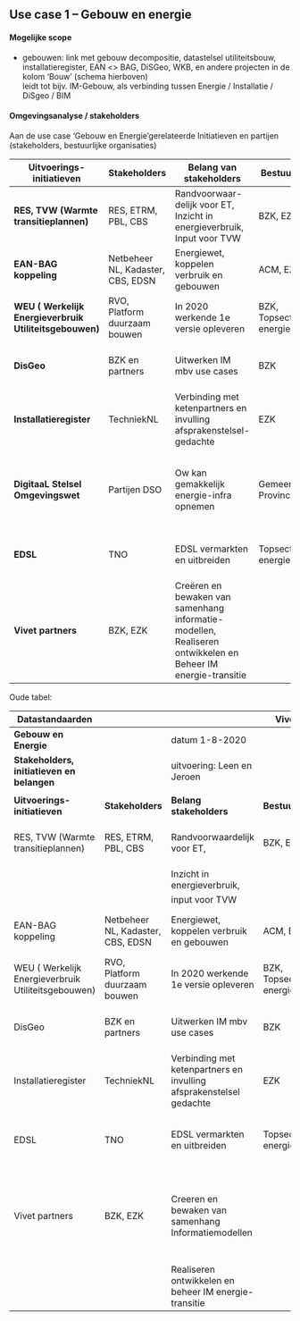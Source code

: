 Use case 1 – Gebouw en energie
------------------------------

#### Mogelijke scope

-   gebouwen: link met gebouw decompositie, datastelsel utiliteitsbouw,
    installatieregister, EAN \<\> BAG, DiSGeo, WKB, en andere projecten in de
    kolom ‘Bouw’ (schema hierboven)  
    leidt tot bijv. IM-Gebouw, als verbinding tussen Energie / Installatie /
    DiSgeo / BIM

#### Omgevingsanalyse / stakeholders

Aan de use case ‘Gebouw en Energie’gerelateerde Initiatieven en partijen
(stakeholders, bestuurlijke organisaties)

| **Uitvoerings-initiatieven**                            | **Stakeholders**                  | **Belang van stakeholders**                                                                                 | **Bestuurlijk**        | **Rol Vivet**                                                                                          |
|---------------------------------------------------------|-----------------------------------|-------------------------------------------------------------------------------------------------------------|------------------------|--------------------------------------------------------------------------------------------------------|
| **RES, TVW (Warmte transitieplannen)**                  | RES, ETRM, PBL, CBS               | Randvoorwaar-delijk voor ET, Inzicht in energieverbruik, Input voor TVW                                     | BZK, EZK               | VIVET core belang, standaardisatie en afspraken                                                        |
| **EAN-BAG koppeling**                                   | Netbeheer NL, Kadaster, CBS, EDSN | Energiewet, koppelen verbruik en gebouwen                                                                   | ACM, EZK               | kennis, verbinden, start / top model aanleveren                                                        |
| **WEU ( Werkelijk Energieverbruik Utiliteitsgebouwen)** | RVO, Platform duurzaam bouwen     | In 2020 werkende 1e versie opleveren                                                                        | BZK, Topsector energie | In sept/okt start model aanleveren                                                                     |
| **DisGeo**                                              | BZK en partners                   | Uitwerken IM mbv use cases                                                                                  | BZK                    | Koppeling Basisregistraties met energiedomein                                                          |
| **Installatieregister**                                 | TechniekNL                        | Verbinding met ketenpartners en invulling afsprakenstelsel-gedachte                                         | EZK                    | Verbinden installatie domein met DisGeo en energiedomein                                               |
| **DigitaaL Stelsel Omgevingswet**                       | Partijen DSO                      | Ow kan gemakkelijk energie-infra opnemen                                                                    | Gemeenten, Provincies  | Afstemming DSO en Energie-domein: begrippen, datastandaarden en informatiemodellen                     |
| **EDSL**                                                | TNO                               | EDSL vermarkten en uitbreiden                                                                               | Topsector energie      | Harmoniseren EDSL met DisGeo en andere domeinen                                                        |
| **Vivet partners**                                      | BZK, EZK                          | Creëren en bewaken van samenhang informatie-modellen, Realiseren ontwikkelen en Beheer IM energie-transitie |                        | Initiatief en realiseren samenhang en standaardisatie van informatie in energie en aanpalende domeinen |

Oude tabel:

| **Datastandaarden**                                 |                                   |                                                                     | **Vivet**              |                                                                                                        |
|-----------------------------------------------------|-----------------------------------|---------------------------------------------------------------------|------------------------|--------------------------------------------------------------------------------------------------------|
| **Gebouw en Energie**                               |                                   | datum 1-8-2020                                                      |                        |                                                                                                        |
| **Stakeholders, initiatieven en belangen**          |                                   | uitvoering: Leen en Jeroen                                          |                        |                                                                                                        |
|                                                     |                                   |                                                                     |                        |                                                                                                        |
| **Uitvoerings-initiatieven**                        | **Stakeholders**                  | **Belang stakeholders**                                             | **Bestuurlijk**        | **Rol Vivet**                                                                                          |
| RES, TVW (Warmte transitieplannen)                  | RES, ETRM, PBL, CBS               | Randvoorwaardelijk voor ET,                                         | BZK, EZK               | VIVET core belang, standaardisatie en afspraken                                                        |
|                                                     |                                   | Inzicht in energieverbruik,                                         |                        |                                                                                                        |
|                                                     |                                   | input voor TVW                                                      |                        |                                                                                                        |
| EAN-BAG koppeling                                   | Netbeheer NL, Kadaster, CBS, EDSN | Energiewet, koppelen verbruik en gebouwen                           | ACM, EZK               | kennis, verbinden, start / top model aanleveren                                                        |
| WEU ( Werkelijk Energieverbruik Utiliteitsgebouwen) | RVO, Platform duurzaam bouwen     | In 2020 werkende 1e versie opleveren                                | BZK, Topsector energie | In sept/okt start model aanleveren                                                                     |
| DisGeo                                              | BZK en partners                   | Uitwerken IM mbv use cases                                          | BZK                    | Koppeling Basisregistraties met energiedomein                                                          |
| Installatieregister                                 | TechniekNL                        | Verbinding met ketenpartners en invulling afsprakenstelsel gedachte | EZK                    | Verbinden installatie domein met DisGeo en energiedomein                                               |
| EDSL                                                | TNO                               | EDSL vermarkten en uitbreiden                                       | Topsector energie      | Harmoniseren EDSL met DisGeo en andere domeinen                                                        |
| Vivet partners                                      | BZK, EZK                          | Creeren en bewaken van samenhang Informatiemodellen                 |                        | Initiatief en realiseren samenhang en standaardisatie van informatie in energie en aanpalende domeinen |
|                                                     |                                   | Realiseren ontwikkelen en beheer IM energie-transitie               |                        |                                                                                                        |

